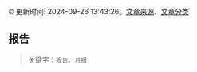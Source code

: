 :alarm_clock: 更新时间: 2024-09-26 13:43:26。[文章来源](/README.md)、[文章分类](/TAGS.md)

## 报告


> 关键字：`报告`、`月报`



